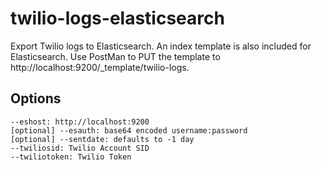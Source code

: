 # twilio-logs-elasticsearch
Export Twilio logs to Elasticsearch. An index template is also included for Elasticsearch. Use PostMan to PUT the 
template to http://localhost:9200/_template/twilio-logs.

## Options
    --eshost: http://localhost:9200
    [optional] --esauth: base64 encoded username:password
    [optional] --sentdate: defaults to -1 day
    --twiliosid: Twilio Account SID
    --twiliotoken: Twilio Token